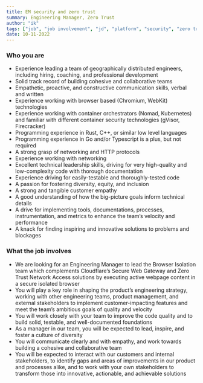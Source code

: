 ```yaml
---
title: EM security and zero trust
summary: Engineering Manager, Zero Trust
author: "ik"
tags: ["job", "job involvement", "jd", "platform", "security", "zero trust"]
date: 10-11-2022
---
```


### Who you are

-   Experience leading a team of geographically distributed engineers, including hiring, coaching, and professional development
-   Solid track record of building cohesive and collaborative teams
-   Empathetic, proactive, and constructive communication skills, verbal and written
-   Experience working with browser based (Chromium, WebKit) technologies
-   Experience working with container orchestrators (Nomad, Kubernetes) and familiar with different container security technologies (gVisor, Firecracker)
-   Programming experience in Rust, C++, or similar low level languages
-   Programming experience in Go and/or Typescript is a plus, but not required
-   A strong grasp of networking and HTTP protocols
-   Experience working with networking
-   Excellent technical leadership skills, driving for very high-quality and low-complexity code with thorough documentation
-   Experience driving for easily-testable and thoroughly-tested code
-   A passion for fostering diversity, equity, and inclusion
-   A strong and tangible customer empathy
-   A good understanding of how the big-picture goals inform technical details
-   A drive for implementing tools, documentations, processes, instrumentation, and metrics to enhance the team’s velocity and performance
-   A knack for finding inspiring and innovative solutions to problems and blockages

### What the job involves

-   We are looking for an Engineering Manager to lead the Browser Isolation team which complements Cloudflare’s Secure Web Gateway and Zero Trust Network Access solutions by executing active webpage content in a secure isolated browser
-   You will play a key role in shaping the product’s engineering strategy, working with other engineering teams, product management, and external stakeholders to implement customer-impacting features and meet the team’s ambitious goals of quality and velocity
-   You will work closely with your team to improve the code quality and to build solid, testable, and well-documented foundations
-   As a manager in our team, you will be expected to lead, inspire, and foster a culture of diversity
-   You will communicate clearly and with empathy, and work towards building a cohesive and collaborative team
-   You will be expected to interact with our customers and internal stakeholders, to identify gaps and areas of improvements in our product and processes alike, and to work with your own stakeholders to transform those into innovative, actionable, and achievable solutions
